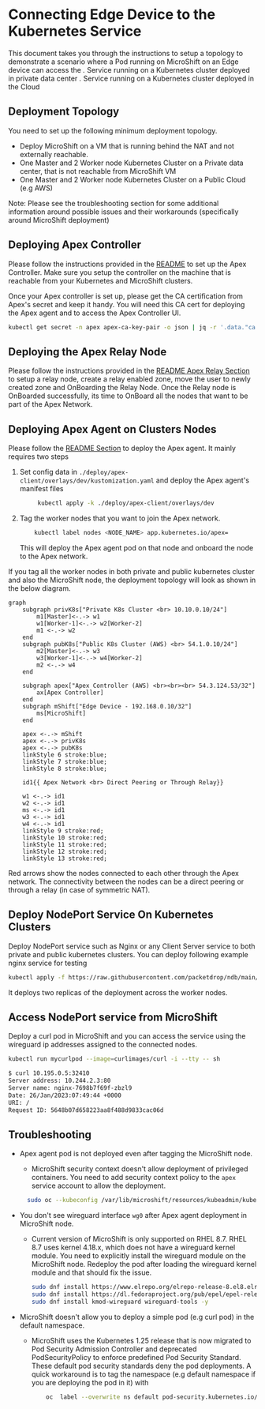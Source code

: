 # Connecting Edge Device to the Kubernetes Service

This document takes you through the instructions to setup a topology to demonstrate a scenario where a Pod running on MicroShift on an Edge device can access the
*.* Service running on a Kubernetes cluster deployed in private data center
*.* Service running on a Kubernetes cluster deployed in the Cloud

## Deployment Topology

You need to set up the following minimum deployment topology.

* Deploy MicroShift on a VM that is running behind the NAT and not externally reachable.
* One Master and 2 Worker node Kubernetes Cluster on a Private data center, that is not reachable from MicroShift VM
* One Master and 2 Worker node Kubernetes Cluster on a Public Cloud (e.g AWS)

Note: Please see the troubleshooting section for some additional information around possible issues and their workarounds (specifically around MicroShift deployment)

## Deploying Apex Controller

Please follow the instructions provided in the [README](../README.md#deploying-the-apex-controller) to set up the Apex Controller. Make sure you setup the
controller on the machine that is reachable from your Kubernetes and MicroShift clusters.

Once your Apex controller is set up, please get the CA certification from Apex's secret and keep it handy. You will need this CA cert for deploying the Apex agent and to access the Apex Controller UI.

```sh
kubectl get secret -n apex apex-ca-key-pair -o json | jq -r '.data."ca.crt"'
```

## Deploying the Apex Relay Node

Please follow the instructions provided in the [README Apex Relay Section](../README.md#deploying-the-apex-relay) to setup a relay node, create a relay enabled zone, move the user to newly created zone and OnBoarding the Relay Node. Once the Relay node is OnBoarded successfully, its time to OnBoard all the nodes that want to be part of the Apex Network.

## Deploying Apex Agent on Clusters Nodes

Please follow the [README Section](../README.md#deploying-on-kubernetes-managed-node) to deploy the Apex agent. It mainly requires two steps

1. Set config data in `./deploy/apex-client/overlays/dev/kustomization.yaml` and deploy the Apex agent's manifest files

   ```sh
        kubectl apply -k ./deploy/apex-client/overlays/dev
    ```

2. Tag the worker nodes that you want to join the Apex network.

    ```sh
        kubectl label nodes <NODE_NAME> app.kubernetes.io/apex=
    ```

    This will deploy the Apex agent pod on that node and onboard the node to the Apex network.

If you tag all the worker nodes in both private and public kubernetes cluster and also the MicroShift node, the deployment topology will look as shown in the below diagram.

```mermaid
graph
    subgraph privK8s["Private K8s Cluster <br> 10.10.0.10/24"]
        m1[Master]<-.-> w1
        w1[Worker-1]<-.-> w2[Worker-2]
        m1 <-.-> w2
    end
    subgraph pubK8s["Public K8s Cluster (AWS) <br> 54.1.0.10/24"]
        m2[Master]<-.-> w3
        w3[Worker-1]<-.-> w4[Worker-2]
        m2 <-.-> w4
    end
        
    subgraph apex["Apex Controller (AWS) <br><br><br> 54.3.124.53/32"]
        ax[Apex Controller]
    end
    subgraph mShift["Edge Device - 192.168.0.10/32"]
        ms[MicroShift]
    end

    apex <-.-> mShift
    apex <-.-> privK8s 
    apex <-.-> pubK8s
    linkStyle 6 stroke:blue;
    linkStyle 7 stroke:blue;
    linkStyle 8 stroke:blue;

    id1{{ Apex Network <br> Direct Peering or Through Relay}}

    w1 <-.-> id1
    w2 <-.-> id1
    ms <-.-> id1 
    w3 <-.-> id1 
    w4 <-.-> id1 
    linkStyle 9 stroke:red;
    linkStyle 10 stroke:red;
    linkStyle 11 stroke:red;
    linkStyle 12 stroke:red;
    linkStyle 13 stroke:red;
```

Red arrows show the nodes connected to each other through the Apex network. The connectivity between the nodes can be a direct peering or through a relay (in case of symmetric NAT).

## Deploy NodePort Service On Kubernetes Clusters

Deploy NodePort service such as Nginx or any Client Server service to both private and public kubernetes clusters. You can deploy following example nginx service for testing

```sh
kubectl apply -f https://raw.githubusercontent.com/packetdrop/ndb/main/deployment/nginx-node-port.yaml
```

It deploys two replicas of the deployment across the worker nodes.

## Access NodePort service from MicroShift

Deploy a curl pod in MicroShift and you can access the service using the wireguard ip addresses assigned to the connected nodes.

```sh
kubectl run mycurlpod --image=curlimages/curl -i --tty -- sh

$ curl 10.195.0.5:32410
Server address: 10.244.2.3:80
Server name: nginx-7698b7f69f-zbzl9
Date: 26/Jan/2023:07:49:44 +0000
URI: /
Request ID: 5648b07d658223aa8f488d9833cac06d
```

## Troubleshooting

* Apex agent pod is not deployed even after tagging the MicroShift node.
  * MicroShift security context doesn't allow deployment of privileged containers. You need to add security context policy to the `apex` service account to allow the deployment.
  
  ```sh
    sudo oc --kubeconfig /var/lib/microshift/resources/kubeadmin/kubeconfig adm policy add-scc-to-user -z apex -n apex privileged
  ```

* You don't see wireguard interface `wg0` after Apex agent deployment in MicroShift node.
  * Current version of MicroShift is only supported on RHEL 8.7. RHEL 8.7 uses kernel 4.18.x, which does not have a wireguard kernel module. You need to explicitly install the wireguard module on the MicroShift node. Redeploy the pod after loading the wireguard kernel module and that should fix the issue.

    ```sh
    sudo dnf install https://www.elrepo.org/elrepo-release-8.el8.elrepo.noarch.rpm
    sudo dnf install https://dl.fedoraproject.org/pub/epel/epel-release-latest-8.noarch.rpm
    sudo dnf install kmod-wireguard wireguard-tools -y
    ```

* MicroShift doesn't allow you to deploy a simple pod (e.g curl pod) in the default namespace.
  * MicroShift uses the Kubernetes 1.25 release that is now migrated to Pod Security Admission Controller and deprecated PodSecurityPolicy to enforce predefined Pod Security Standard. These default pod security standards deny the pod deployments. A quick workaround is to tag the namespace (e.g default namespace if you are deploying the pod in it) with

    ```sh
        oc  label --overwrite ns default pod-security.kubernetes.io/enforce=privileged pod-security.kubernetes.io/enforce-version=v1.25
    ```
